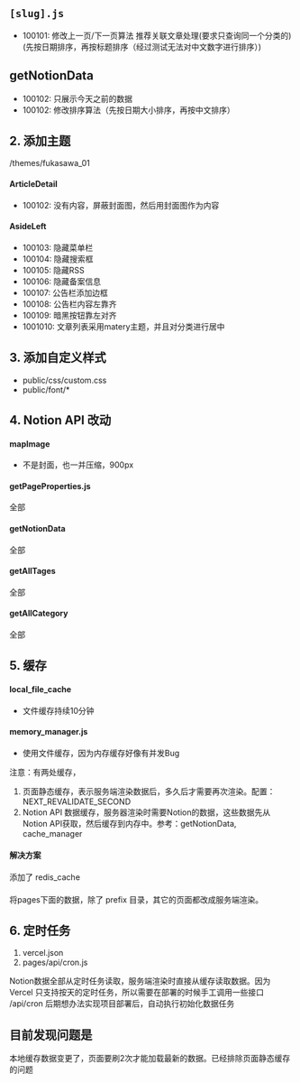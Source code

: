 ## `[slug].js`
- 100101: 修改上一页/下一页算法 推荐关联文章处理(要求只查询同一个分类的)(先按日期排序，再按标题排序（经过测试无法对中文数字进行排序）)

## getNotionData
- 100102: 只展示今天之前的数据
- 100102: 修改排序算法（先按日期大小排序，再按中文排序）

## 2. 添加主题
/themes/fukasawa_01

#### ArticleDetail
- 100102: 没有内容，屏蔽封面图，然后用封面图作为内容 
#### AsideLeft
- 100103: 隐藏菜单栏 
- 100104: 隐藏搜索框 
- 100105: 隐藏RSS 
- 100106: 隐藏备案信息 
- 100107: 公告栏添加边框 
- 100108: 公告栏内容左靠齐 
- 100109: 暗黑按钮靠左对齐
- 1001010: 文章列表采用matery主题，并且对分类进行居中
## 3. 添加自定义样式
- public/css/custom.css 
- public/font/*

## 4. Notion API 改动
#### mapImage
- 不是封面，也一并压缩，900px
#### getPageProperties.js
全部
#### getNotionData
全部
#### getAllTages
全部
#### getAllCategory
全部

## 5. 缓存
#### local_file_cache
- 文件缓存持续10分钟
#### memory_manager.js
- 使用文件缓存，因为内存缓存好像有并发Bug

注意：有两处缓存，
1. 页面静态缓存，表示服务端渲染数据后，多久后才需要再次渲染。配置：NEXT_REVALIDATE_SECOND
2. Notion API 数据缓存，服务器渲染时需要Notion的数据，这些数据先从Notion API获取，然后缓存到内存中。参考：getNotionData, cache_manager

#### 解决方案
添加了 redis_cache

####
将pages下面的数据，除了 prefix 目录，其它的页面都改成服务端渲染。

## 6. 定时任务
1. vercel.json
2. pages/api/cron.js

Notion数据全部从定时任务读取，服务端渲染时直接从缓存读取数据。因为 Vercel 只支持按天的定时任务，所以需要在部署的时候手工调用一些接口 /api/cron
后期想办法实现项目部署后，自动执行初始化数据任务

## 目前发现问题是
本地缓存数据变更了，页面要刷2次才能加载最新的数据。已经排除页面静态缓存的问题